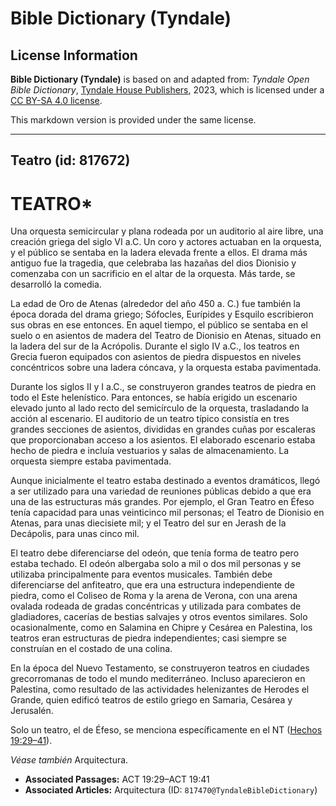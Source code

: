 # Bible Dictionary (Tyndale)

## License Information

**Bible Dictionary (Tyndale)** is based on and adapted from: _Tyndale Open Bible Dictionary_, [Tyndale House Publishers](https://tyndaleopenresources.com/), 2023, which is licensed under a [CC BY-SA 4.0 license](https://creativecommons.org/licenses/by-sa/4.0/legalcode.en).

This markdown version is provided under the same license.



--------------------------------

## Teatro (id: 817672)

TEATRO\*
========

Una orquesta semicircular y plana rodeada por un auditorio al aire libre, una creación griega del siglo VI a.C. Un coro y actores actuaban en la orquesta, y el público se sentaba en la ladera elevada frente a ellos. El drama más antiguo fue la tragedia, que celebraba las hazañas del dios Dionisio y comenzaba con un sacrificio en el altar de la orquesta. Más tarde, se desarrolló la comedia.

La edad de Oro de Atenas (alrededor del año 450 a. C.) fue también la época dorada del drama griego; Sófocles, Eurípides y Esquilo escribieron sus obras en ese entonces. En aquel tiempo, el público se sentaba en el suelo o en asientos de madera del Teatro de Dionisio en Atenas, situado en la ladera del sur de la Acrópolis. Durante el siglo IV a.C., los teatros en Grecia fueron equipados con asientos de piedra dispuestos en niveles concéntricos sobre una ladera cóncava, y la orquesta estaba pavimentada.

Durante los siglos II y I a.C., se construyeron grandes teatros de piedra en todo el Este helenístico. Para entonces, se había erigido un escenario elevado junto al lado recto del semicírculo de la orquesta, trasladando la acción al escenario. El auditorio de un teatro típico consistía en tres grandes secciones de asientos, divididas en grandes cuñas por escaleras que proporcionaban acceso a los asientos. El elaborado escenario estaba hecho de piedra e incluía vestuarios y salas de almacenamiento. La orquesta siempre estaba pavimentada.

Aunque inicialmente el teatro estaba destinado a eventos dramáticos, llegó a ser utilizado para una variedad de reuniones públicas debido a que era una de las estructuras más grandes. Por ejemplo, el Gran Teatro en Éfeso tenía capacidad para unas veinticinco mil personas; el Teatro de Dionisio en Atenas, para unas diecisiete mil; y el Teatro del sur en Jerash de la Decápolis, para unas cinco mil.

El teatro debe diferenciarse del odeón, que tenía forma de teatro pero estaba techado. El odeón albergaba solo a mil o dos mil personas y se utilizaba principalmente para eventos musicales. También debe diferenciarse del anfiteatro, que era una estructura independiente de piedra, como el Coliseo de Roma y la arena de Verona, con una arena ovalada rodeada de gradas concéntricas y utilizada para combates de gladiadores, cacerías de bestias salvajes y otros eventos similares. Solo ocasionalmente, como en Salamina en Chipre y Cesárea en Palestina, los teatros eran estructuras de piedra independientes; casi siempre se construían en el costado de una colina.

En la época del Nuevo Testamento, se construyeron teatros en ciudades grecorromanas de todo el mundo mediterráneo. Incluso aparecieron en Palestina, como resultado de las actividades helenizantes de Herodes el Grande, quien edificó teatros de estilo griego en Samaria, Cesárea y Jerusalén.

Solo un teatro, el de Éfeso, se menciona específicamente en el NT ([Hechos 19:29–41](https://ref.ly/Acts19:29-Acts19:41)).

*Véase también* Arquitectura.

* **Associated Passages:** ACT 19:29–ACT 19:41
* **Associated Articles:** Arquitectura (ID: `817470@TyndaleBibleDictionary`)

